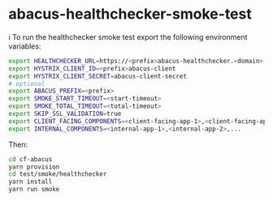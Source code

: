 abacus-healthchecker-smoke-test
===

:information_source: To run the healthchecker smoke test export the following environment variables:

```bash
export HEALTHCHECKER_URL=https://<prefix>abacus-healthchecker.<domain>
export HYSTRIX_CLIENT_ID=<prefix>abacus-client
export HYSTRIX_CLIENT_SECRET=abacus-client-secret
# optional
export ABACUS_PREFIX=<prefix>
export SMOKE_START_TIMEOUT=<start-timeout>
export SMOKE_TOTAL_TIMEOUT=<total-timeout>
export SKIP_SSL_VALIDATION=true
export CLIENT_FACING_COMPONENTS=<client-facing-app-1>,<client-facing-app-2>,...
export INTERNAL_COMPONENTS=<internal-app-1>,<internal-app-2>,...

```

Then:

```bash
cd cf-abacus
yarn provision
cd test/smoke/healthchecker
yarn install
yarn run smoke
```
